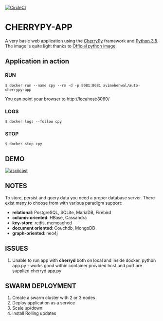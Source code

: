 [![CircleCI](https://circleci.com/gh/avimehenwal/cherrypy-app/tree/master.svg?style=svg)](https://circleci.com/gh/avimehenwal/cherrypy-app/tree/master)

# CHERRYPY-APP

A very basic web application using the
[CherryPy](http://cherrypy.org/) framework and [Python 3.5](https://www.python.org/).
The image is quite light thanks to
[Official python image](https://hub.docker.com/_/python/).

## Application in action

### RUN

```
$ docker run --name cpy --rm -d -p 8081:8081 avimehenwal/auto-cherrypy-app
```

You can point your browser to http://locahost:8080/

### LOGS

```
$ docker logs --follow cpy
```

### STOP

```
$ docker stop cpy
```

## DEMO

[![asciicast](https://asciinema.org/a/159797.png)](https://asciinema.org/a/159797?speed=2)

## NOTES

To store, persist and query data you need a proper database server. There exist many to choose from with various paradigm support:

* __relational__: PostgreSQL, SQLite, MariaDB, Firebird
* __column-oriented__: HBase, Cassandra
* __key-store__: redis, memcached
* __document oriented__: Couchdb, MongoDB
* __graph-oriented__: neo4j

## ISSUES
1. Unable to run app with __cherryd__ both on local and inside docker.
python app.py - works good within container provided host and port are supplied
cherryd app.py

## SWARM DEPLOYMENT

1. Create a swarm cluster with 2 or 3 nodes
2. Deploy application as a service
3. Scale up/down
4. Install Rolling updates